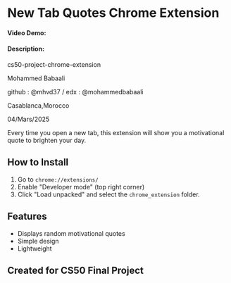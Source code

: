 # New Tab Quotes Chrome Extension
#### Video Demo:  <URL HERE>
#### Description:
cs50-project-chrome-extension

Mohammed Babaali

github : @mhvd37  / edx : @mohammedbabaali

Casablanca,Morocco

04/Mars/2025

Every time you open a new tab, this extension will show you a motivational quote to brighten your day.

## How to Install
1. Go to `chrome://extensions/`
2. Enable "Developer mode" (top right corner)
3. Click "Load unpacked" and select the `chrome_extension` folder.

## Features
- Displays random motivational quotes
- Simple design
- Lightweight

## Created for CS50 Final Project
